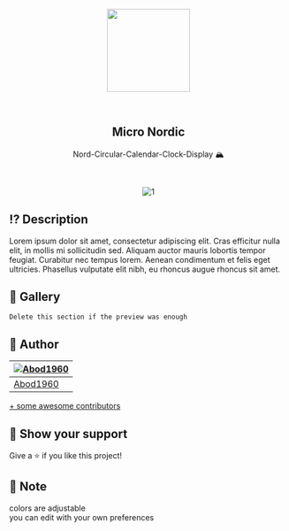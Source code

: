 <p align="center">
    <img src="https://i.imgur.com/xDQfTqK.png" width = 150rem/>
</p>
<br>
<h2 align="center"> <b>Micro Nordic</b> </h2>
<p align="center">Nord-Circular-Calendar-Clock-Display 🏔</p>
<br>
<div align="center">
  
![1](https://i.imgur.com/2l0E1PD.png)

</div>

## ⁉ Description
Lorem ipsum dolor sit amet, consectetur adipiscing elit. Cras efficitur nulla elit, in mollis mi sollicitudin sed. Aliquam auctor mauris lobortis tempor feugiat. Curabitur nec tempus lorem. Aenean condimentum et felis eget ultricies. Phasellus vulputate elit nibh, eu rhoncus augue rhoncus sit amet.

## 🎴 Gallery

```Delete this section if the preview was enough```
  
## 👥 Author




<a href="https://github.com/Abod1960" alt=""><img alt="Abod1960" src="https://avatars.githubusercontent.com/u/79435005?v=4"></a> |
--- |
[Abod1960](https://github.com/Abod1960) |


[+ some awesome contributors](https://github.com/Micro-Nordic/Nord-Circular-Calendar-Clock-Display/graphs/contributors)
  
## 🌟 Show your support

Give a ⭐️ if you like this project!
  
## 📝 Note

colors are adjustable<br>
you can edit with your own preferences
